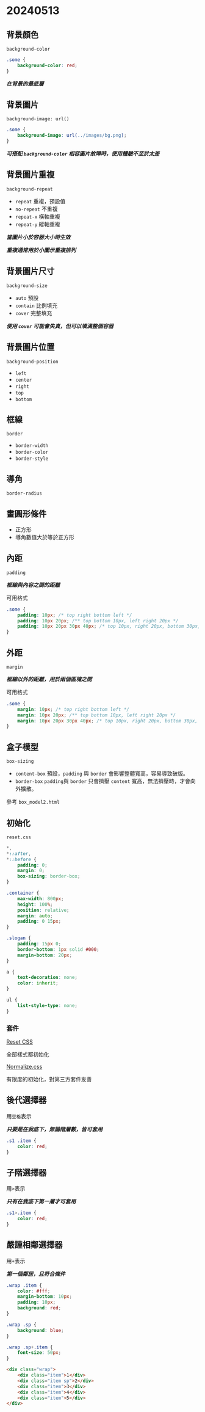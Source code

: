 # 20240513

## 背景顏色

`background-color`

```css
.some {
    background-color: red;
}
```

***在背景的最底層***

## 背景圖片

`background-image: url()`

```css
.some {
    background-image: url(../images/bg.png);
}
```

***可搭配 `background-color` 相容圖片故障時，使用體驗不至於太差***

## 背景圖片重複

`background-repeat`

- `repeat` 重複，預設值
- `no-repeat` 不重複
- `repeat-x` 橫軸重複
- `repeat-y` 縱軸重複

***當圖片小於容器大小時生效***

***重複通常用於小圖示重複排列***


## 背景圖片尺寸

`background-size`

- `auto` 預設
- `contain` 比例填充
- `cover` 完整填充

***使用 `cover` 可能會失真，但可以填滿整個容器***

## 背景圖片位置

`background-position`

- `left`
- `center`
- `right`
- `top`
- `bottom`

## 框線

`border`

- `border-width`
- `border-color`
- `border-style`

## 導角

`border-radius`

## 畫圓形條件

- 正方形
- 導角數值大於等於正方形

## 內距

`padding`

***框線與內容之間的距離***

可用格式

```css
.some {
    padding: 10px; /* top right bottom left */
    padding: 10px 20px; /** top bottom 10px, left right 20px */
    padding: 10px 20px 30px 40px; /* top 10px, right 20px, bottom 30px, left 40px */
}
```

## 外距

`margin`

***框線以外的距離，用於兩個區塊之間***

可用格式

```css
.some {
    margin: 10px; /* top right bottom left */
    margin: 10px 20px; /** top bottom 10px, left right 20px */
    margin: 10px 20px 30px 40px; /* top 10px, right 20px, bottom 30px, left 40px */
}
```

## 盒子模型

`box-sizing`

- `content-box` 預設，`padding` 與 `border` 會影響整體寬高，容易導致破版。
- `border-box` `padding`與 `border` 只會擠壓 `content` 寬高，無法擠壓時，才會向外擴散。

參考 `box_model2.html`

## 初始化

`reset.css`

```css
*,
*::after,
*::before {
    padding: 0;
    margin: 0;
    box-sizing: border-box;
}

.container {
    max-width: 800px;
    height: 100%;
    position: relative;
    margin: auto;
    padding: 0 15px;
}

.slogan {
    padding: 15px 0;
    border-bottom: 1px solid #000;
    margin-bottom: 20px;
}

a {
    text-decoration: none;
    color: inherit;
}

ul {
    list-style-type: none;
}
```

### 套件

[Reset CSS](https://meyerweb.com/eric/tools/css/reset/)

全部樣式都初始化

[Normalize.css](https://necolas.github.io/normalize.css/)

有限度的初始化，對第三方套件友善

## 後代選擇器

用`空格`表示

***只要是在我底下，無論階層數，皆可套用***

```css
.s1 .item {
    color: red;
}
```

## 子階選擇器

用`>`表示

***只有在我底下第一層才可套用***

```css
.s1>.item {
    color: red;
}
```

## 嚴謹相鄰選擇器

用`+`表示

***第一個鄰居，且符合條件***

```css
.wrap .item {
    color: #fff;
    margin-bottom: 10px;
    padding: 10px;
    background: red;
}

.wrap .sp {
    background: blue;
}

.wrap .sp+.item {
    font-size: 50px;
}
```

```html
<div class="wrap">
    <div class="item">1</div>
    <div class="item sp">2</div>
    <div class="item">3</div>
    <div class="item">4</div>
    <div class="item">5</div>
</div>
```
